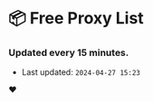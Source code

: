 # :package: Free Proxy List
### Updated every 15 minutes.

- Last updated: `2024-04-27 15:23`

:heart:
